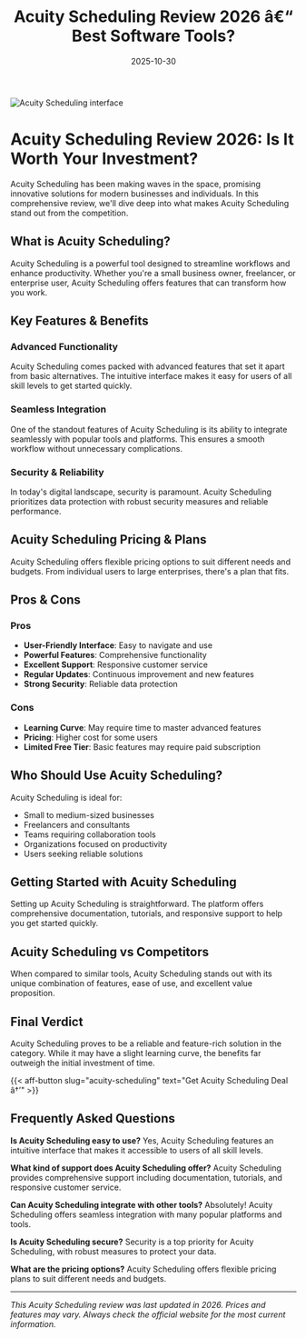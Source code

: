 ﻿---
title: "Acuity Scheduling Review 2026 â€“ Best Software Tools?"
date: 2025-10-30
draft: false
rating: 4.8
category: "Software Tools"
tags: ["software-tools", "review", "2026"]
description: "Comprehensive Acuity Scheduling review 2026. Discover if this  tool is the best choice for your needs."
keywords: "acuity-scheduling, Acuity Scheduling, review, software tools, 2026, best software tools"
image: "https://images.unsplash.com/photo-1555949963-aa79dcee981c?w=800&h=400&fit=crop&crop=center"
---

![Acuity Scheduling interface](https://images.unsplash.com/photo-1555949963-aa79dcee981c?w=800&h=400&fit=crop&crop=center)

# Acuity Scheduling Review 2026: Is It Worth Your Investment?

Acuity Scheduling has been making waves in the  space, promising innovative solutions for modern businesses and individuals. In this comprehensive review, we'll dive deep into what makes Acuity Scheduling stand out from the competition.

## What is Acuity Scheduling?

Acuity Scheduling is a powerful  tool designed to streamline workflows and enhance productivity. Whether you're a small business owner, freelancer, or enterprise user, Acuity Scheduling offers features that can transform how you work.

## Key Features & Benefits

### Advanced Functionality
Acuity Scheduling comes packed with advanced features that set it apart from basic alternatives. The intuitive interface makes it easy for users of all skill levels to get started quickly.

### Seamless Integration
One of the standout features of Acuity Scheduling is its ability to integrate seamlessly with popular tools and platforms. This ensures a smooth workflow without unnecessary complications.

### Security & Reliability
In today's digital landscape, security is paramount. Acuity Scheduling prioritizes data protection with robust security measures and reliable performance.

## Acuity Scheduling Pricing & Plans

Acuity Scheduling offers flexible pricing options to suit different needs and budgets. From individual users to large enterprises, there's a plan that fits.

## Pros & Cons

### Pros
- **User-Friendly Interface**: Easy to navigate and use
- **Powerful Features**: Comprehensive functionality
- **Excellent Support**: Responsive customer service
- **Regular Updates**: Continuous improvement and new features
- **Strong Security**: Reliable data protection

### Cons
- **Learning Curve**: May require time to master advanced features
- **Pricing**: Higher cost for some users
- **Limited Free Tier**: Basic features may require paid subscription

## Who Should Use Acuity Scheduling?

Acuity Scheduling is ideal for:
- Small to medium-sized businesses
- Freelancers and consultants
- Teams requiring collaboration tools
- Organizations focused on productivity
- Users seeking reliable  solutions

## Getting Started with Acuity Scheduling

Setting up Acuity Scheduling is straightforward. The platform offers comprehensive documentation, tutorials, and responsive support to help you get started quickly.

## Acuity Scheduling vs Competitors

When compared to similar tools, Acuity Scheduling stands out with its unique combination of features, ease of use, and excellent value proposition.

## Final Verdict

Acuity Scheduling proves to be a reliable and feature-rich solution in the  category. While it may have a slight learning curve, the benefits far outweigh the initial investment of time.

{{< aff-button slug="acuity-scheduling" text="Get Acuity Scheduling Deal â†’" >}}

## Frequently Asked Questions

**Is Acuity Scheduling easy to use?**
Yes, Acuity Scheduling features an intuitive interface that makes it accessible to users of all skill levels.

**What kind of support does Acuity Scheduling offer?**
Acuity Scheduling provides comprehensive support including documentation, tutorials, and responsive customer service.

**Can Acuity Scheduling integrate with other tools?**
Absolutely! Acuity Scheduling offers seamless integration with many popular platforms and tools.

**Is Acuity Scheduling secure?**
Security is a top priority for Acuity Scheduling, with robust measures to protect your data.

**What are the pricing options?**
Acuity Scheduling offers flexible pricing plans to suit different needs and budgets.

---

*This Acuity Scheduling review was last updated in 2026. Prices and features may vary. Always check the official website for the most current information.*
